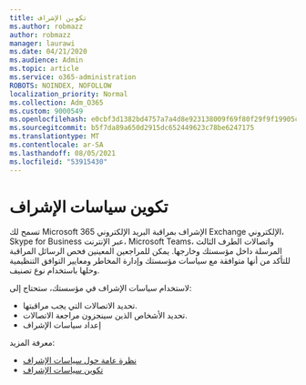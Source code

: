 ```yaml
---
title: تكوين الإشراف
ms.author: robmazz
author: robmazz
manager: laurawi
ms.date: 04/21/2020
ms.audience: Admin
ms.topic: article
ms.service: o365-administration
ROBOTS: NOINDEX, NOFOLLOW
localization_priority: Normal
ms.collection: Adm_O365
ms.custom: 9000549
ms.openlocfilehash: e0cbf3d1382bd4757a7a4d8e923138009f69f80f29f9f19905c88ea37ac1f0cd
ms.sourcegitcommit: b5f7da89a650d2915dc652449623c78be6247175
ms.translationtype: MT
ms.contentlocale: ar-SA
ms.lasthandoff: 08/05/2021
ms.locfileid: "53915430"
---
```

# <a name="configure-supervision-policies"></a>تكوين سياسات الإشراف

تسمح لك Microsoft 365 الإشراف بمراقبة البريد الإلكتروني Exchange الإلكتروني، Skype for Business عبر الإنترنت، Microsoft Teams، واتصالات الطرف الثالث المرسلة داخل مؤسستك وخارجها. يمكن للمراجعين المعينين فحص الرسائل المراقبة للتأكد من أنها متوافقة مع سياسات مؤسستك وإدارة المخاطر ومعايير التوافق التنظيمية وحلها باستخدام نوع تصنيف.

لاستخدام سياسات الإشراف في مؤسستك، ستحتاج إلى:

- تحديد الاتصالات التي يجب مراقبتها.
- تحديد الأشخاص الذين سينجزون مراجعة الاتصالات.
- إعداد سياسات الإشراف

معرفة المزيد:

- [نظرة عامة حول سياسات الإشراف](https://docs.microsoft.com/microsoft-365/compliance/supervision-policies)
- [تكوين سياسات الإشراف](https://docs.microsoft.com/microsoft-365/compliance/configure-supervision-policies)
